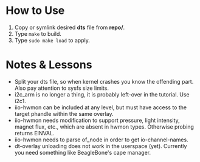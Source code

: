 How to Use
==========

1. Copy or symlink desired **dts** file from **repo/**.
2. Type `make` to build.
3. Type `sudo make load` to apply.

Notes & Lessons
===============
* Split your dts file, so when kernel crashes you know the offending part.
  Also pay attention to sysfs size limits.
* i2c_arm is no longer a thing, it is probably left-over in the tutorial. Use i2c1.
* iio-hwmon can be included at any level,
  but must have access to the target phandle within the same overlay.
* iio-hwmon needs modification to support pressure, light intensity, magnet flux, etc.,
  which are absent in hwmon types. Otherwise probing returns EINVAL.
* iio-hwmon needs to parse of_node in order to get io-channel-names.
* dt-overlay unloading does not work in the userspace (yet).
  Currently you need something like BeagleBone's cape manager.
